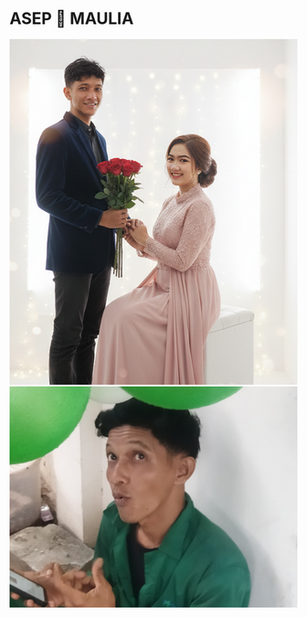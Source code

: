 # ASEP 💞 MAULIA



<img src="https://github.com/Asepfuckall/Asep_Love_Maulin/blob/d03d4d176918b1b39c3285aaa0d5f1653c478d2b/IMG_20251024_174813.png">
<img
src="https://github.com/Asepfuckall/Asep_Love_Maulin/blob/f047fc429db4aabe58b7587c384c694f747a8fc8/IMG_20251024_163620.jpg">
